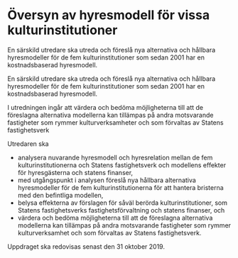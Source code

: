 # Översyn av hyresmodell för vissa kulturinstitutioner

En särskild utredare ska utreda och föreslå nya alternativa och
hållbara hyresmodeller för de fem kulturinstitutioner som sedan
2001 har en kostnadsbaserad hyresmodell.

En särskild utredare ska utreda och föreslå nya alternativa och
hållbara hyresmodeller för de fem kulturinstitutioner som sedan
2001 har en kostnadsbaserad hyresmodell.

I utredningen ingår att värdera och bedöma möjligheterna till att de föreslagna alternativa modellerna kan tillämpas på andra motsvarande
fastigheter som rymmer kulturverksamheter och som förvaltas av
Statens fastighetsverk

Utredaren ska

* analysera nuvarande hyresmodell och hyresrelation mellan de fem kulturinstitutionerna och Statens fastighetsverk och modellens effekter för hyresgästerna och statens finanser,
* med utgångspunkt i analysen föreslå nya hållbara
alternativa hyresmodeller för de fem kulturinstitutionerna för att hantera bristerna med den befintliga modellen,
* belysa effekterna av förslagen för såväl berörda kulturinstitutioner, som Statens fastighetsverks fastighetsförvaltning och statens finanser, och
* värdera och bedöma möjligheterna till att de föreslagna alternativa modellerna kan tillämpas på andra motsvarande fastigheter som rymmer kulturverksamhet och som förvaltas av Statens fastighetsverk.

Uppdraget ska redovisas senast den 31 oktober 2019.

